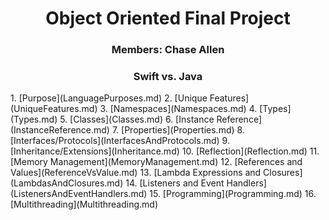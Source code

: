 <h1 style="text-align:center;"> Object Oriented Final Project</h1>
<h3 style="text-align:center;"> Members: Chase Allen </h3>
<h3 style="text-align:center;"> Swift vs. Java </h3>
1. [Purpose](LanguagePurposes.md)
2. [Unique Features](UniqueFeatures.md)
3. [Namespaces](Namespaces.md)
4. [Types](Types.md)
5. [Classes](Classes.md)
6. [Instance Reference](InstanceReference.md)
7. [Properties](Properties.md)
8. [Interfaces/Protocols](InterfacesAndProtocols.md)
9. [Inheritance/Extensions](Inheritance.md)
10. [Reflection](Reflection.md)
11. [Memory Management](MemoryManagement.md)
12. [References and Values](ReferenceVsValue.md)
13. [Lambda Expressions and Closures](LambdasAndClosures.md)
14. [Listeners and Event Handlers](ListenersAndEventHandlers.md)
15. [Programming](Programming.md)
16. [Multithreading](Multithreading.md)
